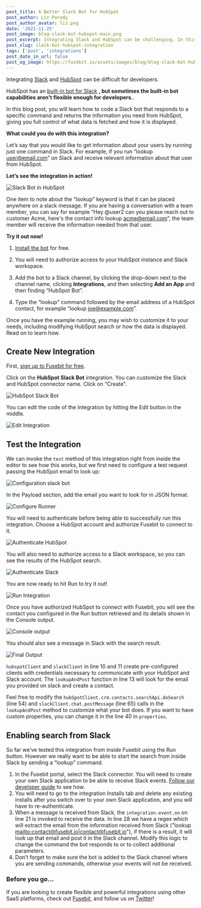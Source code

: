 ```yaml
---
post_title: A Better Slack Bot for HubSpot
post_author: Liz Parody
post_author_avatar: liz.png
date: '2021-11-25'
post_image: blog-slack-bot-hubspot-main.png
post_excerpt: Integrating Slack and HubSpot can be challenging. In this blog post you can learn how to create the exact integration that you want.
post_slug: slack-bot-hubspot-integration
tags: ['post', 'integrations']
post_date_in_url: false
post_og_image: https://fusebit.io/assets/images/blog/blog-slack-bot-hubspot-social.png
---
```


Integrating [Slack](https://slack.com/) and [HubSpot](https://www.hubspot.com/) can be difficult for developers.

HubSpot has an [built-in bot for Slack](https://www.hubspot.com/slack) **, but sometimes the built-in bot capabilities aren't flexible enough for developers.**.

In this blog post, you will learn how to code a Slack bot that responds to a specific command and returns the information you need from HubSpot, giving you full control of what data is fetched and how it is displayed.

**What could you do with this integration?**

Let’s say that you would like to get information about your users by running just one command in Slack. For example, if you run “lookup user@email.com” on Slack and receive relevant information about that user from HubSpot.

**Let’s see the integration in action!**

![Slack Bot in HubSpot](blog-slack-bot-hubspot-output.png 'Slack Bot in HubSpot')

One item to note about the “lookup” keyword is that it can be placed anywhere on a slack message. If you are having a conversation with a team member, you can say for example “Hey @user2 can you please reach out to customer Acme, here's the contact info lookup acme@email.com”, the team member will receive the information needed from that user.

**Try it out now!**

1. [Install the bot](https://api.us-west-1.on.fusebit.io/v2/account/acc-f64569d3c8c14166/subscription/sub-1431c8fd3dc14cbe/integration/hubspot-slack-bot/api/service/start 'Install the bot CTA_SMALL') for free.

2. You will need to authorize access to your HubSpot instance and Slack workspace.
3. Add the bot to a Slack channel, by clicking the drop-down next to the channel name, clicking **Integrations**, and then selecting **Add an App** and then finding “HubSpot Bot”.
4. Type the “lookup” command followed by the email address of a HubSpot contact, for example “lookup joe@example.com”.

Once you have the example running, you may wish to customize it to your needs, including modifying HubSpot search or how the data is displayed. Read on to learn how.

## Create New Integration

First, [sign up to Fusebit for free](https://manage.fusebit.io/?key=e2e-hubspot-slack-bot).

Click on the **HubSpot Slack Bot** integration. You can customize the Slack and HubSpot connector name. Click on “Create”.

![HubSpot Slack Bot](blog-slack-bot-hubspot-create.png 'New Integration Slack - HubSpot')

You can edit the code of the Integration by hitting the Edit button in the middle.

![Edit Integration](blog-slack-bot-hubspot-edit.png 'Edit Integration')

## Test the Integration
We can invoke the `test` method of this integration right from inside the editor to see how this works, but we first need to configure a test request passing the HubSpot email to look up:

![Configuration slack bot](blog-slack-bot-hubspot-config.png 'Configuration slack bot')

In the Payload section, add the email you want to look for in JSON format.

![Configure Runner](blog-slack-bot-hubspot-runner.png 'Configure Runner')

You will need to authenticate before being able to successfully run this integration. Choose a HubSpot account and authorize Fusebit to connect to it.

![Authenticate HubSpot](blog-slack-bot-hubspot-authenticate.png 'Authenticate HubSpot')

You will also need to authorize access to a Slack workspace, so you can see the results of the HubSpot search.

![Authenticate Slack](blog-slack-bot-hubspot-authenticate2.png 'Authenticate Slack')

You are now ready to hit Run to try it out!

![Run Integration](blog-slack-bot-hubspot-run.png 'Run Integration')

Once you have authorized HubSpot to connect with Fusebit, you will see the contact you configured in the Run button retrieved and its details shown in the Console output.

![Console output](blog-slack-bot-hubspot-console.png 'Console output')

You should also see a message in Slack with the search result.

![Final Output](blog-slack-bot-hubspot-final.png 'Final Output')

`hubspotClient` and `slackClient` in line 10 and 11 create pre-configured clients with credentials necessary to communicate with your HubSpot and Slack account. The `lookupAndPost` function in line 13 will look for the email you provided on slack and create a contact.

Feel free to modify the `hubSpotClient.crm.contacts.searchApi.doSearch` (line 54) and `slackClient.chat.postMessage` (line 65) calls in the `lookupAndPost` method to customize what your bot does. If you want to have custom properties, you can change it in the line 40 in `properties`.

## Enabling search from Slack
So far we’ve tested this integration from inside Fusebit using the Run button. However we really want to be able to start the search from inside Slack by sending a “lookup” command. 

1. In the Fusebit portal, select the Slack connector. You will need to create your own Slack application to be able to receive Slack events. [Follow our developer guide](https://developer.fusebit.io/docs/slack#receiving-events-from-slack-event-api-support) to see how.
2. You will need to go to the integration Installs tab and delete any existing installs after you switch over to your own Slack application, and you will have to re-authenticate.
3. When a message is received from Slack, the `integration.event.on` on line 21 is invoked to receive the data. In line 28 we have a regex which will extract the email from the information received from Slack ("lookup <mailto:contact@fusebit.io|contact@fusebit.io>"), if there is a result, it will look up that email and post it in the Slack channel. Modify this logic to change the command the bot responds to or to collect additional parameters.
4. Don’t forget to make sure the bot is added to the Slack channel where you are sending commands, otherwise your events will not be received.

### Before you go…

If you are looking to create flexible and powerful integrations using other SaaS platforms, check out [Fusebit](https://fusebit.io/), and follow us on [Twitter](https://twitter.com/fusebitio)!
